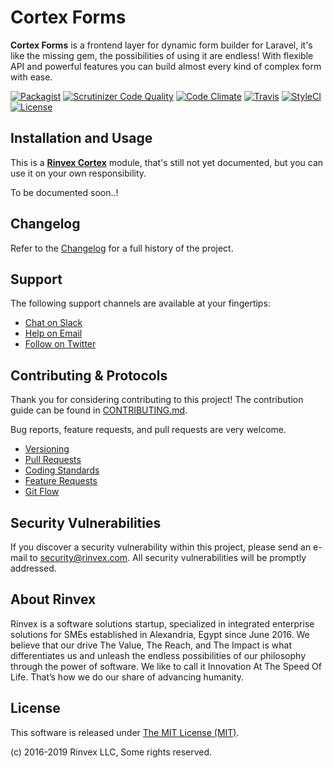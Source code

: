 # Cortex Forms

**Cortex Forms** is a frontend layer for dynamic form builder for Laravel, it's like the missing gem, the possibilities of using it are endless! With flexible API and powerful features you can build almost every kind of complex form with ease.

[![Packagist](https://img.shields.io/packagist/v/cortex/forms.svg?label=Packagist&style=flat-square)](https://packagist.org/packages/cortex/forms)
[![Scrutinizer Code Quality](https://img.shields.io/scrutinizer/g/rinvex/cortex-forms.svg?label=Scrutinizer&style=flat-square)](https://scrutinizer-ci.com/g/rinvex/cortex-forms/)
[![Code Climate](https://img.shields.io/codeclimate/github/rinvex/cortex-forms.svg?label=CodeClimate&style=flat-square)](https://codeclimate.com/github/rinvex/cortex-forms)
[![Travis](https://img.shields.io/travis/rinvex/cortex-forms.svg?label=TravisCI&style=flat-square)](https://travis-ci.org/rinvex/cortex-forms)
[![StyleCI](https://styleci.io/repos/100120130/shield)](https://styleci.io/repos/100120130)
[![License](https://img.shields.io/packagist/l/cortex/forms.svg?label=License&style=flat-square)](https://github.com/rinvex/cortex-forms/blob/develop/LICENSE)


## Installation and Usage

This is a **[Rinvex Cortex](https://github.com/rinvex/cortex)** module, that's still not yet documented, but you can use it on your own responsibility.

To be documented soon..!


## Changelog

Refer to the [Changelog](CHANGELOG.md) for a full history of the project.


## Support

The following support channels are available at your fingertips:

- [Chat on Slack](http://chat.rinvex.com)
- [Help on Email](mailto:help@rinvex.com)
- [Follow on Twitter](https://twitter.com/rinvex)


## Contributing & Protocols

Thank you for considering contributing to this project! The contribution guide can be found in [CONTRIBUTING.md](CONTRIBUTING.md).

Bug reports, feature requests, and pull requests are very welcome.

- [Versioning](CONTRIBUTING.md#versioning)
- [Pull Requests](CONTRIBUTING.md#pull-requests)
- [Coding Standards](CONTRIBUTING.md#coding-standards)
- [Feature Requests](CONTRIBUTING.md#feature-requests)
- [Git Flow](CONTRIBUTING.md#git-flow)


## Security Vulnerabilities

If you discover a security vulnerability within this project, please send an e-mail to [security@rinvex.com](security@rinvex.com). All security vulnerabilities will be promptly addressed.


## About Rinvex

Rinvex is a software solutions startup, specialized in integrated enterprise solutions for SMEs established in Alexandria, Egypt since June 2016. We believe that our drive The Value, The Reach, and The Impact is what differentiates us and unleash the endless possibilities of our philosophy through the power of software. We like to call it Innovation At The Speed Of Life. That’s how we do our share of advancing humanity.


## License

This software is released under [The MIT License (MIT)](LICENSE).

(c) 2016-2019 Rinvex LLC, Some rights reserved.
